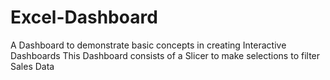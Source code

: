 # Excel-Dashboard
A Dashboard to demonstrate basic concepts in creating Interactive Dashboards
This Dashboard consists of a Slicer to make selections to filter Sales Data
